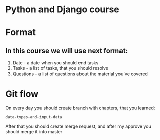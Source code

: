 <h1>Python and Django course</h1>

# Format
<h2>In this course we will use next format:</h2>
<ol>
<li>Date - a date when you should end tasks</li>
<li>Tasks - a list of tasks, that you should resolve</li>
<li>Questions - a list of questions about the material you've covered</li>
</ol>

# Git flow
<p>
On every day you should create branch with chapters, that you learned:

```
data-types-and-input-data
```
After that you should create merge request, and after my approve you should
merge it into master
</p>